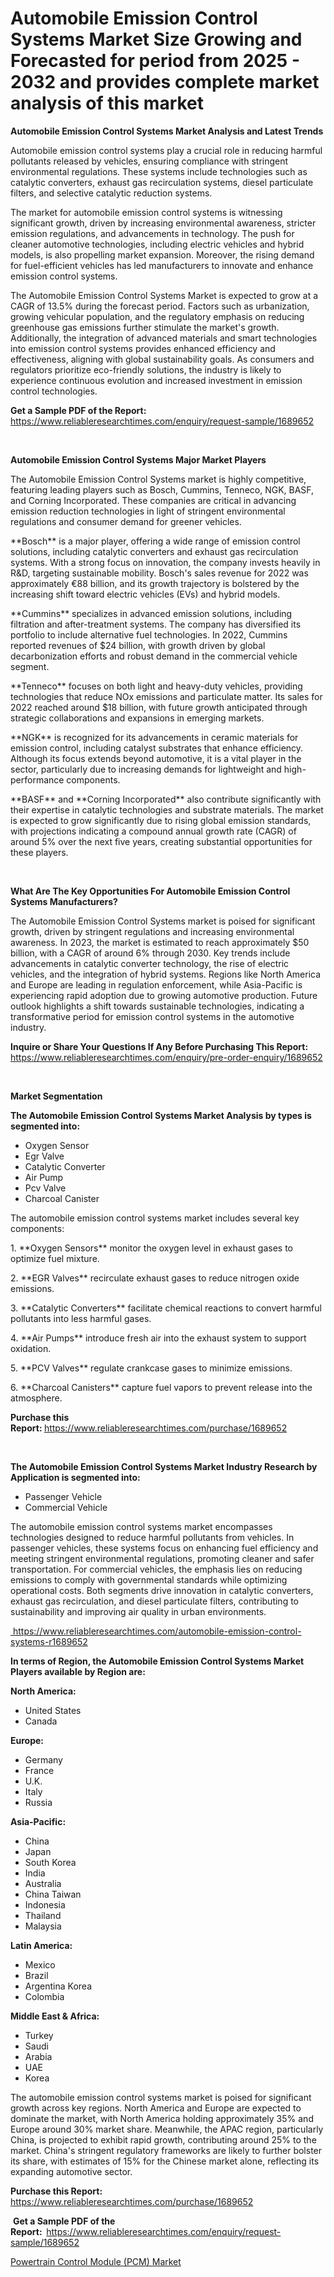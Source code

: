 <p><h1>Automobile Emission Control Systems Market Size Growing and Forecasted for period from 2025 - 2032 and provides complete market analysis of this market</h1></p><p><strong>Automobile Emission Control Systems Market Analysis and Latest Trends</strong></p>
<p><p>Automobile emission control systems play a crucial role in reducing harmful pollutants released by vehicles, ensuring compliance with stringent environmental regulations. These systems include technologies such as catalytic converters, exhaust gas recirculation systems, diesel particulate filters, and selective catalytic reduction systems. </p><p>The market for automobile emission control systems is witnessing significant growth, driven by increasing environmental awareness, stricter emission regulations, and advancements in technology. The push for cleaner automotive technologies, including electric vehicles and hybrid models, is also propelling market expansion. Moreover, the rising demand for fuel-efficient vehicles has led manufacturers to innovate and enhance emission control systems.</p><p>The Automobile Emission Control Systems Market is expected to grow at a CAGR of 13.5% during the forecast period. Factors such as urbanization, growing vehicular population, and the regulatory emphasis on reducing greenhouse gas emissions further stimulate the market's growth. Additionally, the integration of advanced materials and smart technologies into emission control systems provides enhanced efficiency and effectiveness, aligning with global sustainability goals. As consumers and regulators prioritize eco-friendly solutions, the industry is likely to experience continuous evolution and increased investment in emission control technologies.</p></p>
<p><strong>Get a Sample PDF of the Report:&nbsp;</strong> <a href="https://www.reliableresearchtimes.com/enquiry/request-sample/1689652?utm_campaign=2204&utm_medium=2&utm_source=Github&utm_content=ia&utm_term=26032025&utm_id=automobile-emission-control-systems">https://www.reliableresearchtimes.com/enquiry/request-sample/1689652</a></p>
<p>&nbsp;</p>
<p><strong>Automobile Emission Control Systems Major Market Players</strong></p>
<p><p>The Automobile Emission Control Systems market is highly competitive, featuring leading players such as Bosch, Cummins, Tenneco, NGK, BASF, and Corning Incorporated. These companies are critical in advancing emission reduction technologies in light of stringent environmental regulations and consumer demand for greener vehicles.</p><p>**Bosch** is a major player, offering a wide range of emission control solutions, including catalytic converters and exhaust gas recirculation systems. With a strong focus on innovation, the company invests heavily in R&D, targeting sustainable mobility. Bosch's sales revenue for 2022 was approximately €88 billion, and its growth trajectory is bolstered by the increasing shift toward electric vehicles (EVs) and hybrid models.</p><p>**Cummins** specializes in advanced emission solutions, including filtration and after-treatment systems. The company has diversified its portfolio to include alternative fuel technologies. In 2022, Cummins reported revenues of $24 billion, with growth driven by global decarbonization efforts and robust demand in the commercial vehicle segment.</p><p>**Tenneco** focuses on both light and heavy-duty vehicles, providing technologies that reduce NOx emissions and particulate matter. Its sales for 2022 reached around $18 billion, with future growth anticipated through strategic collaborations and expansions in emerging markets.</p><p>**NGK** is recognized for its advancements in ceramic materials for emission control, including catalyst substrates that enhance efficiency. Although its focus extends beyond automotive, it is a vital player in the sector, particularly due to increasing demands for lightweight and high-performance components.</p><p>**BASF** and **Corning Incorporated** also contribute significantly with their expertise in catalytic technologies and substrate materials. The market is expected to grow significantly due to rising global emission standards, with projections indicating a compound annual growth rate (CAGR) of around 5% over the next five years, creating substantial opportunities for these players.</p></p>
<p>&nbsp;</p>
<p><strong>What Are The Key Opportunities For Automobile Emission Control Systems Manufacturers?</strong></p>
<p><p>The Automobile Emission Control Systems market is poised for significant growth, driven by stringent regulations and increasing environmental awareness. In 2023, the market is estimated to reach approximately $50 billion, with a CAGR of around 6% through 2030. Key trends include advancements in catalytic converter technology, the rise of electric vehicles, and the integration of hybrid systems. Regions like North America and Europe are leading in regulation enforcement, while Asia-Pacific is experiencing rapid adoption due to growing automotive production. Future outlook highlights a shift towards sustainable technologies, indicating a transformative period for emission control systems in the automotive industry.</p></p>
<p><strong>Inquire or Share Your Questions If Any Before Purchasing This Report:</strong> <a href="https://www.reliableresearchtimes.com/enquiry/pre-order-enquiry/1689652?utm_campaign=2204&utm_medium=2&utm_source=Github&utm_content=ia&utm_term=26032025&utm_id=automobile-emission-control-systems">https://www.reliableresearchtimes.com/enquiry/pre-order-enquiry/1689652</a></p>
<p>&nbsp;</p>
<p><strong>Market Segmentation</strong></p>
<p><strong>The Automobile Emission Control Systems Market Analysis by types is segmented into:</strong></p>
<p><ul><li>Oxygen Sensor</li><li>Egr Valve</li><li>Catalytic Converter</li><li>Air Pump</li><li>Pcv Valve</li><li>Charcoal Canister</li></ul></p>
<p><p>The automobile emission control systems market includes several key components: </p><p>1. **Oxygen Sensors** monitor the oxygen level in exhaust gases to optimize fuel mixture. </p><p>2. **EGR Valves** recirculate exhaust gases to reduce nitrogen oxide emissions. </p><p>3. **Catalytic Converters** facilitate chemical reactions to convert harmful pollutants into less harmful gases. </p><p>4. **Air Pumps** introduce fresh air into the exhaust system to support oxidation. </p><p>5. **PCV Valves** regulate crankcase gases to minimize emissions. </p><p>6. **Charcoal Canisters** capture fuel vapors to prevent release into the atmosphere.</p></p>
<p><strong>Purchase this Report:&nbsp;</strong><a href="https://www.reliableresearchtimes.com/purchase/1689652?utm_campaign=2204&utm_medium=2&utm_source=Github&utm_content=ia&utm_term=26032025&utm_id=automobile-emission-control-systems">https://www.reliableresearchtimes.com/purchase/1689652</a></p>
<p>&nbsp;</p>
<p><strong>The Automobile Emission Control Systems Market Industry Research by Application is segmented into:</strong></p>
<p><ul><li>Passenger Vehicle</li><li>Commercial Vehicle</li></ul></p>
<p><p>The automobile emission control systems market encompasses technologies designed to reduce harmful pollutants from vehicles. In passenger vehicles, these systems focus on enhancing fuel efficiency and meeting stringent environmental regulations, promoting cleaner and safer transportation. For commercial vehicles, the emphasis lies on reducing emissions to comply with governmental standards while optimizing operational costs. Both segments drive innovation in catalytic converters, exhaust gas recirculation, and diesel particulate filters, contributing to sustainability and improving air quality in urban environments.</p></p>
<p><a href="https://www.reliableresearchtimes.com/automobile-emission-control-systems-r1689652?utm_campaign=2204&utm_medium=2&utm_source=Github&utm_content=ia&utm_term=26032025&utm_id=automobile-emission-control-systems">&nbsp;https://www.reliableresearchtimes.com/automobile-emission-control-systems-r1689652</a></p>
<p><strong>In terms of Region, the Automobile Emission Control Systems Market Players available by Region are:</strong></p>
<p>
    <p> <strong> North America: </strong>
        <ul>
            <li>United States</li>
            <li>Canada</li>
        </ul>
        </p> 
    <p> <strong> Europe: </strong>
        <ul>
            <li>Germany</li>
            <li>France</li>
            <li>U.K.</li>
            <li>Italy</li>
            <li>Russia</li>
        </ul>
        </p> 
    <p> <strong> Asia-Pacific: </strong>
        <ul>
            <li>China</li>
            <li>Japan</li>
            <li>South Korea</li>
            <li>India</li>
            <li>Australia</li>
            <li>China Taiwan</li>
            <li>Indonesia</li>
            <li>Thailand</li>
            <li>Malaysia</li>
        </ul>
        </p> 
    <p> <strong> Latin America: </strong>
        <ul>
            <li>Mexico</li>
            <li>Brazil</li>
            <li>Argentina Korea</li>
            <li>Colombia</li>
        </ul>
        </p> 
    <p> <strong> Middle East & Africa: </strong>
        <ul>
            <li>Turkey</li>
            <li>Saudi</li>
            <li>Arabia</li>
            <li>UAE</li>
            <li>Korea</li>
        </ul>
    </p>
    </p>
<p><p>The automobile emission control systems market is poised for significant growth across key regions. North America and Europe are expected to dominate the market, with North America holding approximately 35% and Europe around 30% market share. Meanwhile, the APAC region, particularly China, is projected to exhibit rapid growth, contributing around 25% to the market. China's stringent regulatory frameworks are likely to further bolster its share, with estimates of 15% for the Chinese market alone, reflecting its expanding automotive sector.</p></p>
<p><strong>Purchase this Report: </strong><a href="https://www.reliableresearchtimes.com/purchase/1689652?utm_campaign=2204&utm_medium=2&utm_source=Github&utm_content=ia&utm_term=26032025&utm_id=automobile-emission-control-systems">https://www.reliableresearchtimes.com/purchase/1689652</a></p>
<p>&nbsp;<strong>Get a Sample PDF of the Report:&nbsp;&nbsp;</strong><a href="https://www.reliableresearchtimes.com/enquiry/request-sample/1689652?utm_campaign=2204&utm_medium=2&utm_source=Github&utm_content=ia&utm_term=26032025&utm_id=automobile-emission-control-systems">https://www.reliableresearchtimes.com/enquiry/request-sample/1689652</a></p>
<p><strong></strong></p>
<p><p><a href="https://github.com/tona7vba/Market-Research-Report-List-1/blob/main/powertrain-control-module-pcm-market.md?utm_campaign=2204&utm_medium=2&utm_source=Github&utm_content=ia&utm_term=26032025&utm_id=automobile-emission-control-systems">Powertrain Control Module (PCM) Market</a></p></p>